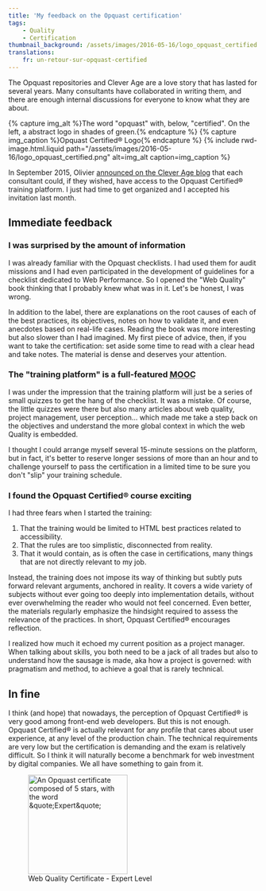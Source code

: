 ```yaml
---
title: 'My feedback on the Opquast certification'
tags:
    - Quality
    - Certification
thumbnail_background: /assets/images/2016-05-16/logo_opquast_certified.png
translations:
    fr: un-retour-sur-opquast-certified
---
```


The Opquast repositories and Clever Age are a love story that has lasted for several years. Many consultants have collaborated in writing them, and there are enough internal discussions for everyone to know what they are about.

<!-- more -->

{% capture img_alt %}The word &quot;opquast&quot; with, below, &quot;certified&quot;. On the left, a abstract logo in shades of green.{% endcapture %} {% capture img_caption %}Opquast Certified® Logo{% endcapture %} {% include rwd-image.html.liquid
path="/assets/images/2016-05-16/logo_opquast_certified.png"
alt=img_alt
caption=img_caption
%}

In September 2015, Olivier <a href="https://blog.clever-age.com/fr/2015/09/15/plateforme-dentrainement-opquast-certified/" hreflang="fr">announced on the Clever Age blog</a> that each consultant could, if they wished, have access to the Opquast Certified® training platform. I just had time to get organized and I accepted his invitation last month.

## Immediate feedback

### I was surprised by the amount of information

I was already familiar with the Opquast checklists. I had used them for audit missions and I had even participated in the development of guidelines for a checklist dedicated to Web Performance. So I opened the "Web Quality" book thinking that I probably knew what was in it. Let's be honest, I was wrong.

In addition to the label, there are explanations on the root causes of each of the best practices, its objectives, notes on how to validate it, and even anecdotes based on real-life cases. Reading the book was more interesting but also slower than I had imagined. My first piece of advice, then, if you want to take the certification: set aside some time to read with a clear head and take notes. The material is dense and deserves your attention.

### The "training platform" is a full-featured <abbr title="Massive Open Online Course">MOOC</abbr>

I was under the impression that the training platform will just be a series of small quizzes to get the hang of the checklist. It was a mistake. Of course, the little quizzes were there but also many articles about web quality, project management, user perception... which made me take a step back on the objectives and understand the more global context in which the web Quality is embedded.

I thought I could arrange myself several 15-minute sessions on the platform, but in fact, it's better to reserve longer sessions of more than an hour and to challenge yourself to pass the certification in a limited time to be sure you don't "slip" your training schedule.

### I found the Opquast Certified® course exciting

I had three fears when I started the training:

1.  That the training would be limited to HTML best practices related to accessibility.
2.  That the rules are too simplistic, disconnected from reality.
3.  That it would contain, as is often the case in certifications, many things that are not directly relevant to my job.

Instead, the training does not impose its way of thinking but subtly puts forward relevant arguments, anchored in reality. It covers a wide variety of subjects without ever going too deeply into implementation details, without ever overwhelming the reader who would not feel concerned. Even better, the materials regularly emphasize the hindsight required to assess the relevance of the practices. In short, Opquast Certified® encourages reflection.

I realized how much it echoed my current position as a project manager. When talking about skills, you both need to be a jack of all trades but also to understand how the sausage is made, aka how a project is governed: with pragmatism and method, to achieve a goal that is rarely technical.

## <span lang="la">In fine</span>

I think (and hope) that nowadays, the perception of Opquast Certified® is very good among front-end web developers. But this is not enough. Opquast Certified® is actually relevant for any profile that cares about user experience, at any level of the production chain. The technical requirements are very low but the certification is demanding and the exam is relatively difficult. So I think it will naturally become a benchmark for web investment by digital companies. We all have something to gain from it.

<figure>
  <a href="https://certified.opquast.com/certificate/V085B7/"><img role="img" src="/assets/images/shared/issuer_v085b7.svg" loading="lazy" width="200" height="200" alt="An Opquast certificate composed of 5 stars, with the word &quote;Expert&quote;"></a>
  <figcaption>Web Quality Certificate - Expert Level</figcaption>
</figure>
